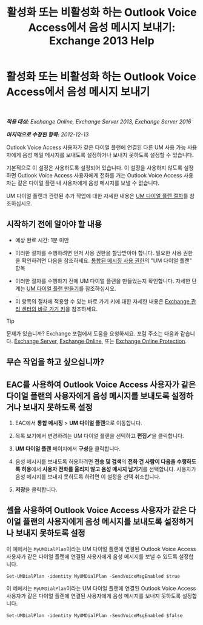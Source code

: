 ﻿---
title: '활성화 또는 비활성화 하는 Outlook Voice Access에서 음성 메시지 보내기: Exchange 2013 Help'
TOCTitle: 활성화 또는 비활성화 하는 Outlook Voice Access에서 음성 메시지 보내기
ms:assetid: 63544ae2-6a28-40b2-82fc-3df83e93ee56
ms:mtpsurl: https://technet.microsoft.com/ko-kr/library/Ee423546(v=EXCHG.150)
ms:contentKeyID: 52057986
ms.date: 05/22/2018
mtps_version: v=EXCHG.150
ms.translationtype: MT
---

# 활성화 또는 비활성화 하는 Outlook Voice Access에서 음성 메시지 보내기

 

_**적용 대상:** Exchange Online, Exchange Server 2013, Exchange Server 2016_

_**마지막으로 수정된 항목:** 2012-12-13_

Outlook Voice Access 사용자가 같은 다이얼 플랜에 연결된 다른 UM 사용 가능 사용자에게 음성 메일 메시지를 보내도록 설정하거나 보내지 못하도록 설정할 수 있습니다.

기본적으로 이 설정은 사용하도록 설정되어 있습니다. 이 설정을 사용하지 않도록 설정하면 Outlook Voice Access 사용자에게 전화를 거는 Outlook Voice Access 사용자는 같은 다이얼 플랜 내 사용자에게 음성 메시지를 보낼 수 없습니다.

UM 다이얼 플랜과 관련된 추가 작업에 대한 자세한 내용은 [UM 다이얼 플랜 절차](um-dial-plan-procedures-exchange-2013-help.md)를 참조하십시오.

## 시작하기 전에 알아야 할 내용

  - 예상 완료 시간: 1분 미만

  - 이러한 절차를 수행하려면 먼저 사용 권한을 할당받아야 합니다. 필요한 사용 권한을 확인하려면 다음을 참조하세요. [통합된 메시징 사용 권한](unified-messaging-permissions-exchange-2013-help.md)의 "UM 다이얼 플랜" 항목

  - 이러한 절차를 수행하기 전에 UM 다이얼 플랜을 만들었는지 확인합니다. 자세한 단계는 [UM 다이얼 플랜 만들기](create-a-um-dial-plan-exchange-2013-help.md)를 참조하십시오.

  - 이 항목의 절차에 적용할 수 있는 바로 가기 키에 대한 자세한 내용은 [Exchange 관리 센터의 바로 가기 키](keyboard-shortcuts-in-the-exchange-admin-center-exchange-online-protection-help.md)을 참조하세요.


> [!TIP]
> 문제가 있습니까? Exchange 포럼에서 도움을 요청하세요. 포럼 주소는 다음과 같습니다. <A href="https://go.microsoft.com/fwlink/p/?linkid=60612">Exchange Server</A>, <A href="https://go.microsoft.com/fwlink/p/?linkid=267542">Exchange Online</A>, 또는 <A href="https://go.microsoft.com/fwlink/p/?linkid=285351">Exchange Online Protection</A>.



## 무슨 작업을 하고 싶으십니까?

## EAC를 사용하여 Outlook Voice Access 사용자가 같은 다이얼 플랜의 사용자에게 음성 메시지를 보내도록 설정하거나 보내지 못하도록 설정

1.  EAC에서 **통합 메시징** \> **UM 다이얼 플랜**으로 이동합니다.

2.  목록 보기에서 변경하려는 UM 다이얼 플랜을 선택하고 **편집**![편집 아이콘](images/JJ218640.6f53ccb2-1f13-4c02-bea0-30690e6ea71d(EXCHG.150).gif "편집 아이콘")을 클릭합니다.

3.  **UM 다이얼 플랜** 페이지에서 **구성**을 클릭합니다.

4.  음성 메시지를 보내도록 허용하려면 **전송 및 검색**의 **전화 건 사람이 다음을 수행하도록 허용**에서 **사용자 전화를 울리지 않고 음성 메시지 남기기**를 선택합니다. 사용자가 음성 메시지를 보내지 못하도록 하려면 이 설정을 선택 취소합니다.

5.  **저장**을 클릭합니다.

## 셸을 사용하여 Outlook Voice Access 사용자가 같은 다이얼 플랜의 사용자에게 음성 메시지를 보내도록 설정하거나 보내지 못하도록 설정

이 예에서는 `MyUMDialPlan`이라는 UM 다이얼 플랜에 연결된 Outlook Voice Access 사용자가 같은 다이얼 플랜에 연결된 사용자에게 음성 메시지를 보낼 수 있도록 설정합니다.

    Set-UMDialPlan -identity MyUMDialPlan -SendVoiceMsgEnabled $true

이 예에서는 `MyUMDialPlan`이라는 UM 다이얼 플랜에 연결된 Outlook Voice Access 사용자가 같은 다이얼 플랜에 연결된 사용자에게 음성 메시지를 보내지 못하도록 설정합니다.

    Set-UMDialPlan -identity MyUMDialPlan -SendVoiceMsgEnabled $false

